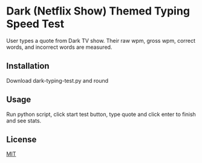 # Dark (Netflix Show) Themed Typing Speed Test

User types a quote from Dark TV show. Their raw wpm, gross wpm, correct words, and incorrect words are measured.

## Installation

Download dark-typing-test.py and round

## Usage

Run python script, click start test button, type quote and click enter to finish and see stats.

## License

[MIT](https://choosealicense.com/licenses/mit/)
